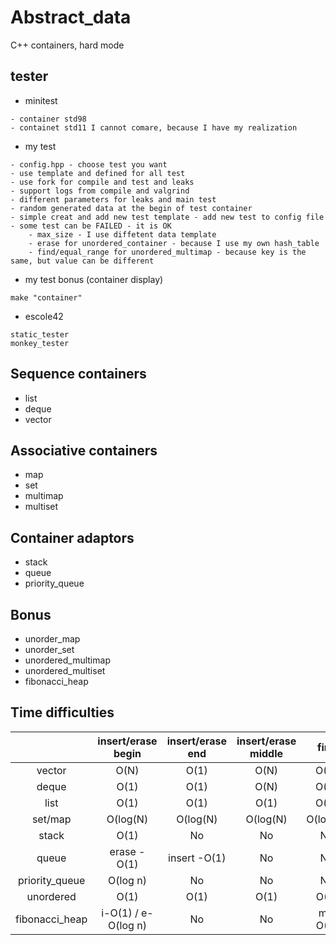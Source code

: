 # Abstract_data
C++ containers, hard mode

## tester
- minitest
```
- container std98
- containet std11 I cannot comare, because I have my realization
```
- my test
```
- config.hpp - choose test you want
- use template and defined for all test
- use fork for compile and test and leaks
- support logs from compile and valgrind
- different parameters for leaks and main test
- random generated data at the begin of test container
- simple creat and add new test template - add new test to config file
- some test can be FAILED - it is OK
	- max_size - I use diffetent data template
	- erase for unordered_container - because I use my own hash_table
	- find/equal_range for unordered_multimap - because key is the same, but value can be different
```
- my test bonus (container display)
```
make "container"
```
- escole42
```
static_tester
monkey_tester
```

## Sequence containers
- list
- deque
- vector

## Associative containers
- map
- set
- multimap
- multiset

## Container adaptors
- stack
- queue
- priority_queue

## Bonus
- unorder_map
- unorder_set
- unordered_multimap
- unordered_multiset
- fibonacci_heap

## Time difficulties

|                |  insert/erase begin  |  insert/erase end  |  insert/erase middle  |   find   |
| :------------: | :------------------: | :----------------: | :-------------------: |:-------: |
| vector         |          O(N)        |         O(1)       |          O(N)         |   O(N)   |
| deque          |          O(1)        |         O(1)       |          O(N)         |   O(N)   |
| list           |          O(1)        |         O(1)       |          O(1)         |   O(N)   |
| set/map        |       O(log(N)       |       O(log(N)     |        O(log(N)       | O(log(N) |
| stack          |          O(1)        |         No         |           No          |    No    |
| queue          |      erase - O(1)    |    insert -O(1)    |           No          |    No    |
| priority_queue |       O(log n)       |         No         |           No          |    No    |
| unordered      |          O(1)        |         O(1)       |         O(1)          |   O(1)   |
| fibonacci_heap | i-O(1) / e-O(log n)  |         No         |           No          | min O(1) |
